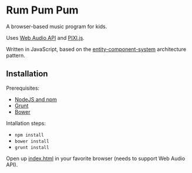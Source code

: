 # Rum Pum Pum

A browser-based music program for kids.

Uses [Web Audio API](https://developer.mozilla.org/en-US/docs/Web/API/Web_Audio_API) and [PIXI.js](http://www.pixijs.com/).

Written in JavaScript, based on the [entity-component-system](http://en.wikipedia.org/wiki/Entity_component_system) architecture pattern.

## Installation

Prerequisites:

* [NodeJS and npm](http://nodejs.org/)
* [Grunt](http://gruntjs.com/)
* [Bower](http://bower.io/)

Intallation steps:

* `npm install`
* `bower install`
* `grunt install`

Open up [index.html](index.html) in your favorite browser (needs to support Web Audio API).